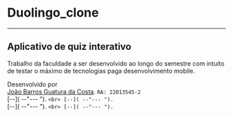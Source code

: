 # Duolingo_clone
------------------------------
Aplicativo de quiz interativo
------------------------------
Trabalho da faculdade a ser desenvolvido ao longo do semestre com intuito de testar o máximo de tecnologias paga desenvolvimento mobile. <br>

Desenvolvido por <br>
[João Barros Guatura da Costa](https://github.com/JoaoGuatura "João Barros"). `RA: 22013545-2`<br>
[--]( --"--- "). `` <br>
[--]( --"--- "). `` <br>
[--]( --"--- "). `` <br>
[--]( --"--- "). ``<br>
